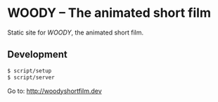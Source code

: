 # WOODY – The animated short film

Static site for _WOODY_, the animated short film.

## Development

```sh
$ script/setup
$ script/server
```

Go to: http://woodyshortfilm.dev

